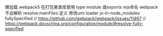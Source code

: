 懒加载
webpack5 在打包某类库使用 type module 或exports
mjs命名
webpack 不会解析 resolve.mainFiles 定义
修改umi loader js-in-node_modules  fullySpecified
// https://github.com/webpack/webpack/issues/11467
// https://webpack.docschina.org/configuration/module/#resolve-fully-specified
       
